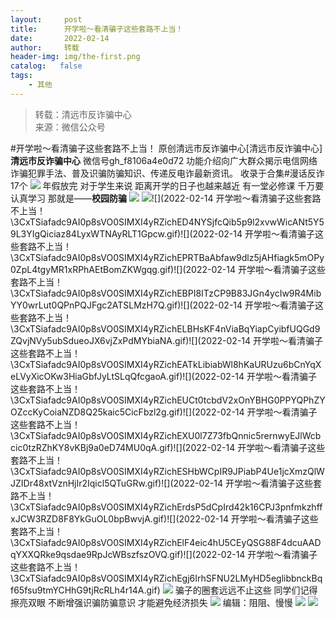 ```yaml
---
layout:     post
title:      开学啦～看清骗子这些套路不上当！
date:       2022-02-14
author:     转载
header-img: img/the-first.png
catalog:   false
tags:
    - 其他
---
```


<blockquote><p>转载：清远市反诈骗中心<br>
来源：微信公众号</p></blockquote>

#开学啦～看清骗子这些套路不上当！
原创清远市反诈骗中心[清远市反诈骗中心]
**清远市反诈骗中心**
微信号gh_f8106a4e0d72
功能介绍向广大群众揭示电信网络诈骗犯罪手法、普及识骗防骗知识、传递反电诈最新资讯。
收录于合集#漫话反诈17个
![]({{site.baseurl}}/postimg/3CxTSiafadcic5zyXUfbXLUClzlpaoknCpV4bErPg2kuuS97hoJJbNCtFOVZ9X0j5W26HDaregC5kibiaLGl8CPr9A.gif)
年假放完
对于学生来说
距离开学的日子也越来越近
有一堂必修课
千万要认真学习
那就是——**校园防骗**
![]({{site.baseurl}}/postimg/7QRTvkK2qC4JXCgfNo7QGT5GSdTQ4IbsJ5vsXwNPL7b0HCqiaaetIYu7zrRqATbRyHqnBZCM5ED9fa2F1hG2bVQ.gif)
![]({{site.baseurl}}/postimg/3CxTSiafadc9AI0p8sVO0SIMXI4yRZichE12aXHGkOIacVoyEIsrT3oH4s8OQ7DwMHcPic28UydGA4ibgPssovaEjA.gif)![](2022-02-14
开学啦～看清骗子这些套路不上当！\\3CxTSiafadc9AI0p8sVO0SIMXI4yRZichED4NYSjfcQib5p9l2xvwWicANt5Y59L3YIgQiciaz84LyxWTNAyRLT1Gpcw.gif)![](2022-02-14
开学啦～看清骗子这些套路不上当！\\3CxTSiafadc9AI0p8sVO0SIMXI4yRZichEPRTBaAbfaw9dlz5jAHfiagk5mOPy0ZpL4tgyMR1xRPhAEtBomZKWgqg.gif)![](2022-02-14
开学啦～看清骗子这些套路不上当！\\3CxTSiafadc9AI0p8sVO0SIMXI4yRZichEBPI8ITzCP9B83JGn4ycIw9R4MibYY0wrLut0QPnPQJFgc2ATSLMzH7Q.gif)![](2022-02-14
开学啦～看清骗子这些套路不上当！\\3CxTSiafadc9AI0p8sVO0SIMXI4yRZichELBHsKF4nViaBqYiapCyibfUQGd9ZQvjNVy5ubSdueoJX6vjZxPdMYbiaNA.gif)![](2022-02-14
开学啦～看清骗子这些套路不上当！\\3CxTSiafadc9AI0p8sVO0SIMXI4yRZichEATkLibiabWl8hKaURUzu6bCnYqXeLVyXicOKw3HiaGbfJyLtSLqQfcgaoA.gif)![](2022-02-14
开学啦～看清骗子这些套路不上当！\\3CxTSiafadc9AI0p8sVO0SIMXI4yRZichEUCt0tcbdV2xOnYBHG0PPYQPhZYOZccKyCoiaNZD8Q25kaic5CicFbzl2g.gif)![](2022-02-14
开学啦～看清骗子这些套路不上当！\\3CxTSiafadc9AI0p8sVO0SIMXI4yRZichEXU0l7Z73fbQnnic5rernwyEJlWcbcic0tzRZhKY8vKBj9a0eD74MU0qA.gif)![](2022-02-14
开学啦～看清骗子这些套路不上当！\\3CxTSiafadc9AI0p8sVO0SIMXI4yRZichESHbWCpIR9JPiabP4Ue1jcXmzQlWJZIDr48xtVznHjIr2Iqicl5QTuGRw.gif)![](2022-02-14
开学啦～看清骗子这些套路不上当！\\3CxTSiafadc9AI0p8sVO0SIMXI4yRZichErdsP5dCpIrd42k16CPJ3pnfmkzhffxJCW3RZD8F8YkGuOL0bpBwvjA.gif)![](2022-02-14
开学啦～看清骗子这些套路不上当！\\3CxTSiafadc9AI0p8sVO0SIMXI4yRZichElF4eic4hU5CEyQSG88F4dcuAADqYXXQRke9qsdae9RpJcWBszfszOVQ.gif)![](2022-02-14
开学啦～看清骗子这些套路不上当！\\3CxTSiafadc9AI0p8sVO0SIMXI4yRZichEgj6IrhSFNU2LMyHD5eglibbnckBqf65fsu9tmYCHhG9tjRcRLh4r14A.gif)
![]({{site.baseurl}}/postimg/FIBZec7ucCiaw9iaSycyVAgWgzsOrYYsxiaGDQtGa9ClXcZRQPImhqz2XHn7fXvuXrGnlYsqYzetbmE00YTkiaPic7A.gif)
骗子的圈套远远不止这些
同学们记得擦亮双眼
不断增强识骗防骗意识
才能避免经济损失
![]({{site.baseurl}}/postimg/rWoxENmmIx2xDqICNMuFsDECZ0A7yrdOBXicI2xLy8VbSKK5ANaB2GrGtjVjsk8dfDgC1Zc5qNRGDDUCia4lhiajw.jpeg)
编辑：阻阻、慢慢
![]({{site.baseurl}}/postimg/SUycX2yckdJ5YVVCpDYl0c5CbMTO3KgBTesbSxe5zKHlm2GQsTWAFTgswCXscN6Y9vuJHFcE77orSK7ClzYOdg.jpeg)
![]({{site.baseurl}}/postimg/3CxTSiafadcic5zyXUfbXLUClzlpaoknCpErldQhhamfG7KH1qHGrr3icT9iaAoE1B4noSO7EewO2k8fys5pMuaoog.gif)
